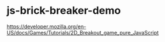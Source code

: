 # js-brick-breaker-demo

https://developer.mozilla.org/en-US/docs/Games/Tutorials/2D_Breakout_game_pure_JavaScript
